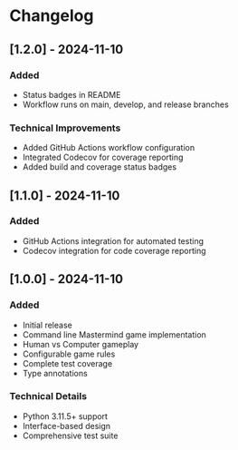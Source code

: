 # Changelog

## [1.2.0] - 2024-11-10

### Added

- Status badges in README
- Workflow runs on main, develop, and release branches

### Technical Improvements

- Added GitHub Actions workflow configuration
- Integrated Codecov for coverage reporting
- Added build and coverage status badges

## [1.1.0] - 2024-11-10

### Added

- GitHub Actions integration for automated testing
- Codecov integration for code coverage reporting

## [1.0.0] - 2024-11-10

### Added

- Initial release
- Command line Mastermind game implementation
- Human vs Computer gameplay
- Configurable game rules
- Complete test coverage
- Type annotations

### Technical Details

- Python 3.11.5+ support
- Interface-based design
- Comprehensive test suite
